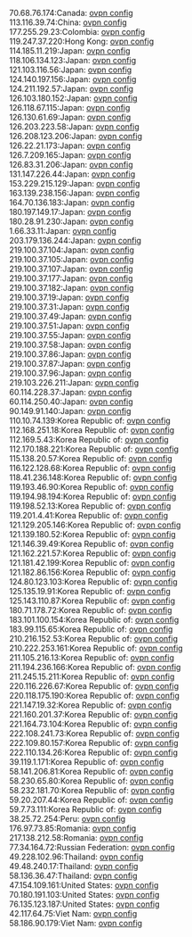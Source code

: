70.68.76.174:Canada: [ovpn config](vpn/70_68_76_174.ovpn)  
113.116.39.74:China: [ovpn config](vpn/113_116_39_74.ovpn)  
177.255.29.23:Colombia: [ovpn config](vpn/177_255_29_23.ovpn)  
119.247.37.220:Hong Kong: [ovpn config](vpn/119_247_37_220.ovpn)  
114.185.11.219:Japan: [ovpn config](vpn/114_185_11_219.ovpn)  
118.106.134.123:Japan: [ovpn config](vpn/118_106_134_123.ovpn)  
121.103.116.56:Japan: [ovpn config](vpn/121_103_116_56.ovpn)  
124.140.197.156:Japan: [ovpn config](vpn/124_140_197_156.ovpn)  
124.211.192.57:Japan: [ovpn config](vpn/124_211_192_57.ovpn)  
126.103.180.152:Japan: [ovpn config](vpn/126_103_180_152.ovpn)  
126.118.67.115:Japan: [ovpn config](vpn/126_118_67_115.ovpn)  
126.130.61.69:Japan: [ovpn config](vpn/126_130_61_69.ovpn)  
126.203.223.58:Japan: [ovpn config](vpn/126_203_223_58.ovpn)  
126.208.123.206:Japan: [ovpn config](vpn/126_208_123_206.ovpn)  
126.22.21.173:Japan: [ovpn config](vpn/126_22_21_173.ovpn)  
126.7.209.165:Japan: [ovpn config](vpn/126_7_209_165.ovpn)  
126.83.31.206:Japan: [ovpn config](vpn/126_83_31_206.ovpn)  
131.147.226.44:Japan: [ovpn config](vpn/131_147_226_44.ovpn)  
153.229.215.129:Japan: [ovpn config](vpn/153_229_215_129.ovpn)  
163.139.238.156:Japan: [ovpn config](vpn/163_139_238_156.ovpn)  
164.70.136.183:Japan: [ovpn config](vpn/164_70_136_183.ovpn)  
180.197.149.17:Japan: [ovpn config](vpn/180_197_149_17.ovpn)  
180.28.91.230:Japan: [ovpn config](vpn/180_28_91_230.ovpn)  
1.66.33.11:Japan: [ovpn config](vpn/1_66_33_11.ovpn)  
203.179.136.244:Japan: [ovpn config](vpn/203_179_136_244.ovpn)  
219.100.37.104:Japan: [ovpn config](vpn/219_100_37_104.ovpn)  
219.100.37.105:Japan: [ovpn config](vpn/219_100_37_105.ovpn)  
219.100.37.107:Japan: [ovpn config](vpn/219_100_37_107.ovpn)  
219.100.37.177:Japan: [ovpn config](vpn/219_100_37_177.ovpn)  
219.100.37.182:Japan: [ovpn config](vpn/219_100_37_182.ovpn)  
219.100.37.19:Japan: [ovpn config](vpn/219_100_37_19.ovpn)  
219.100.37.31:Japan: [ovpn config](vpn/219_100_37_31.ovpn)  
219.100.37.49:Japan: [ovpn config](vpn/219_100_37_49.ovpn)  
219.100.37.51:Japan: [ovpn config](vpn/219_100_37_51.ovpn)  
219.100.37.55:Japan: [ovpn config](vpn/219_100_37_55.ovpn)  
219.100.37.58:Japan: [ovpn config](vpn/219_100_37_58.ovpn)  
219.100.37.86:Japan: [ovpn config](vpn/219_100_37_86.ovpn)  
219.100.37.87:Japan: [ovpn config](vpn/219_100_37_87.ovpn)  
219.100.37.96:Japan: [ovpn config](vpn/219_100_37_96.ovpn)  
219.103.226.211:Japan: [ovpn config](vpn/219_103_226_211.ovpn)  
60.114.228.37:Japan: [ovpn config](vpn/60_114_228_37.ovpn)  
60.114.250.40:Japan: [ovpn config](vpn/60_114_250_40.ovpn)  
90.149.91.140:Japan: [ovpn config](vpn/90_149_91_140.ovpn)  
110.10.74.139:Korea Republic of: [ovpn config](vpn/110_10_74_139.ovpn)  
112.168.251.18:Korea Republic of: [ovpn config](vpn/112_168_251_18.ovpn)  
112.169.5.43:Korea Republic of: [ovpn config](vpn/112_169_5_43.ovpn)  
112.170.188.221:Korea Republic of: [ovpn config](vpn/112_170_188_221.ovpn)  
115.138.20.57:Korea Republic of: [ovpn config](vpn/115_138_20_57.ovpn)  
116.122.128.68:Korea Republic of: [ovpn config](vpn/116_122_128_68.ovpn)  
118.41.236.148:Korea Republic of: [ovpn config](vpn/118_41_236_148.ovpn)  
119.193.46.90:Korea Republic of: [ovpn config](vpn/119_193_46_90.ovpn)  
119.194.98.194:Korea Republic of: [ovpn config](vpn/119_194_98_194.ovpn)  
119.198.52.13:Korea Republic of: [ovpn config](vpn/119_198_52_13.ovpn)  
119.201.4.41:Korea Republic of: [ovpn config](vpn/119_201_4_41.ovpn)  
121.129.205.146:Korea Republic of: [ovpn config](vpn/121_129_205_146.ovpn)  
121.139.180.52:Korea Republic of: [ovpn config](vpn/121_139_180_52.ovpn)  
121.146.39.49:Korea Republic of: [ovpn config](vpn/121_146_39_49.ovpn)  
121.162.221.57:Korea Republic of: [ovpn config](vpn/121_162_221_57.ovpn)  
121.181.42.199:Korea Republic of: [ovpn config](vpn/121_181_42_199.ovpn)  
121.182.86.156:Korea Republic of: [ovpn config](vpn/121_182_86_156.ovpn)  
124.80.123.103:Korea Republic of: [ovpn config](vpn/124_80_123_103.ovpn)  
125.135.19.91:Korea Republic of: [ovpn config](vpn/125_135_19_91.ovpn)  
125.143.110.87:Korea Republic of: [ovpn config](vpn/125_143_110_87.ovpn)  
180.71.178.72:Korea Republic of: [ovpn config](vpn/180_71_178_72.ovpn)  
183.101.100.154:Korea Republic of: [ovpn config](vpn/183_101_100_154.ovpn)  
183.99.115.65:Korea Republic of: [ovpn config](vpn/183_99_115_65.ovpn)  
210.216.152.53:Korea Republic of: [ovpn config](vpn/210_216_152_53.ovpn)  
210.222.253.161:Korea Republic of: [ovpn config](vpn/210_222_253_161.ovpn)  
211.105.216.13:Korea Republic of: [ovpn config](vpn/211_105_216_13.ovpn)  
211.194.236.166:Korea Republic of: [ovpn config](vpn/211_194_236_166.ovpn)  
211.245.15.211:Korea Republic of: [ovpn config](vpn/211_245_15_211.ovpn)  
220.116.226.67:Korea Republic of: [ovpn config](vpn/220_116_226_67.ovpn)  
220.118.175.190:Korea Republic of: [ovpn config](vpn/220_118_175_190.ovpn)  
221.147.19.32:Korea Republic of: [ovpn config](vpn/221_147_19_32.ovpn)  
221.160.201.37:Korea Republic of: [ovpn config](vpn/221_160_201_37.ovpn)  
221.164.73.104:Korea Republic of: [ovpn config](vpn/221_164_73_104.ovpn)  
222.108.241.73:Korea Republic of: [ovpn config](vpn/222_108_241_73.ovpn)  
222.109.80.157:Korea Republic of: [ovpn config](vpn/222_109_80_157.ovpn)  
222.110.134.26:Korea Republic of: [ovpn config](vpn/222_110_134_26.ovpn)  
39.119.1.171:Korea Republic of: [ovpn config](vpn/39_119_1_171.ovpn)  
58.141.206.81:Korea Republic of: [ovpn config](vpn/58_141_206_81.ovpn)  
58.230.65.80:Korea Republic of: [ovpn config](vpn/58_230_65_80.ovpn)  
58.232.181.70:Korea Republic of: [ovpn config](vpn/58_232_181_70.ovpn)  
59.20.207.44:Korea Republic of: [ovpn config](vpn/59_20_207_44.ovpn)  
59.7.73.111:Korea Republic of: [ovpn config](vpn/59_7_73_111.ovpn)  
38.25.72.254:Peru: [ovpn config](vpn/38_25_72_254.ovpn)  
176.97.73.85:Romania: [ovpn config](vpn/176_97_73_85.ovpn)  
217.138.212.58:Romania: [ovpn config](vpn/217_138_212_58.ovpn)  
77.34.164.72:Russian Federation: [ovpn config](vpn/77_34_164_72.ovpn)  
49.228.102.96:Thailand: [ovpn config](vpn/49_228_102_96.ovpn)  
49.48.240.17:Thailand: [ovpn config](vpn/49_48_240_17.ovpn)  
58.136.36.47:Thailand: [ovpn config](vpn/58_136_36_47.ovpn)  
47.154.109.161:United States: [ovpn config](vpn/47_154_109_161.ovpn)  
70.180.191.103:United States: [ovpn config](vpn/70_180_191_103.ovpn)  
76.135.123.187:United States: [ovpn config](vpn/76_135_123_187.ovpn)  
42.117.64.75:Viet Nam: [ovpn config](vpn/42_117_64_75.ovpn)  
58.186.90.179:Viet Nam: [ovpn config](vpn/58_186_90_179.ovpn)  
